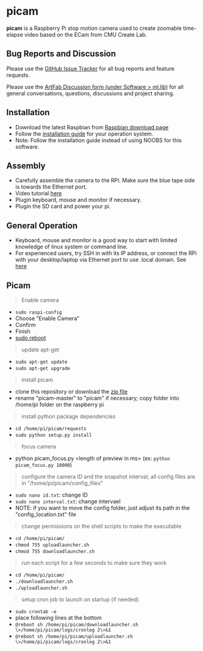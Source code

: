 # picam

**picam** is a Raspberry Pi stop motion camera used to create zoomable time-elapse video based on the ECam from CMU Create Lab.

## Bug Reports and Discussion
Please use the [GitHub Issue Tracker](https://github.com/cmuartfab/ml-lib/issues) for all bug reports and feature requests.

Please use the [ArtFab Discussion form (under Software \> ml.lib)](http://discuss.artfab.art.cmu.edu/c/software/ml-lib) for all general conversations, questions, discussions and project sharing.  

## Installation
- Download the latest Raspbian from [Raspbian download page](https://www.raspberrypi.org/downloads/raspbian/)
- Follow the [installation guide](http://raspberrypi.org/documentation/installation/installing-images/README.md) for your operation system.
- Note: Follow the installation guide instead of using NOOBS for this software. 

## Assembly
- Carefully assemble the camera to the RPi. Make sure the blue tape side is towards the Ethernet port.
- Video tutorial [here](https://www.raspberrypi.org/help/camera-module-setup/)
- Plugin keyboard, mouse and monitor if necessary.
- Plugin the SD card and power your pi.

## General Operation
- Keyboard, mouse and monitor is a good way to start with limited knowledge of linux system or command line. 
- For experienced users, try SSH in with its IP address, or connect the RPi with your desktop/laptop via Ethernet port to use .local domain. See [here](http://www.howtogeek.com/167190/how-and-why-to-assign-the-.local-domain-to-your-raspberry-pi/)

## Picam 
> Enable camera 
- `sudo raspi-config`
- Choose “Enable Camera” 
- Confirm
- Finish
- [sudo reboot](#) 

> update apt-get
- `sudo apt-get update`
- `sudo apt-get upgrade`

>  install picam
- clone this repository or download the [zip file](https://github.com/cmuartfab/picam/archive/master.zip)
- rename "picam-master" to "picam" if necessary; copy folder into /home/pi folder on the raspberry pi

> install python package dependencies
- `cd /home/pi/picam/requests`
- `sudo python setup.py install`

> focus camera
- python picam_focus.py \<length of preview in ms\> 
	(ex: `python picam_focus.py 10000`)

> configure the camera ID and the snapshot interval; all config files are in "/home/pi/picam/config_files" 
- `sudo nano id.txt`: change ID
- `sudo nano interval.txt`: change intervael
-  NOTE: if you want to move the config folder, just adjust its path in the "config_location.txt" file


> change permissions on the shell scripts to make the executable
- `cd /home/pi/picam/`
- `chmod 755 uploadlauncher.sh`
- `chmod 755 downloadlauncher.sh`

> run each script for a few seconds to make sure they work
- `cd /home/pi/picam/`
- `./downloadlauncher.sh`
- `./uploadlauncher.sh`

> setup cron job to launch on startup (if needed)
- `sudo crontab -e`
- place following lines at the bottom
- `@reboot sh /home/pi/picam/downloadlauncher.sh \>/home/pi/picam/logs/cronlog 2\>&1`
- `@reboot sh /home/pi/picam/uploadlauncher.sh \>/home/pi/picam/logs/cronlog 2\>&1`
